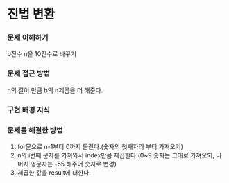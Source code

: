 # 진법 변환

### 문제 이해하기
b진수 n을 10진수로 바꾸기
### 문제 접근 방법
n의 길이 만큼 b의 n제곱을 더 해준다.
### 구현 배경 지식

### 문제를 해결한 방법
1. for문으로 n-1부터 0까지 돌린다.(숫자의 첫째자리 부터 가져오기)
2. n의 i번째 문자를 가져와서 index만큼 제곱한다.(0~9 숫자는 그대로 가져오되, 나머지 영문자는 -55 해주어 숫자로 변경)
3. 제곱한 값을 result에 더한다.
